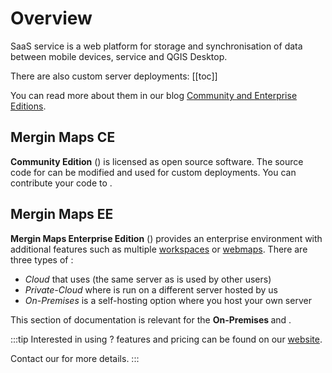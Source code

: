 # Overview

SaaS <MainPlatformName /> service is a web platform for storage and synchronisation of data between mobile devices, <MainPlatformNameLink /> service and QGIS Desktop. 

There are also custom server deployments: 
[[toc]]

You can read more about them in our blog [<MainPlatformName /> Community and Enterprise Editions](https://merginmaps.com/blog/introducing-mergin-maps-community-and-enterprise-editions).

## Mergin Maps CE

**<MainPlatformName /> Community Edition** (<CommunityPlatformNameLink />) is licensed as open source software. The source code for <CommunityPlatformName /> can be modified and used for custom deployments. You can contribute your code to <GitHubRepo id="MerginMaps/server" />.

## Mergin Maps EE

**Mergin Maps Enterprise Edition** (<EnterprisePlatformNameLink />) provides an enterprise environment with additional features such as multiple [workspaces](../manage/workspaces/) or [webmaps](../manage/dashboard-maps/). There are three types of <EnterprisePlatformNameLink />:
- *Cloud* that uses <AppDomainNameLink /> (the same server as is used by other <MainPlatformName /> users)
- *Private-Cloud* where <MainPlatformName /> is run on a different server hosted by us
- *On-Premises* is a self-hosting option where you host your own server

This section of documentation is relevant for the **On-Premises <EnterprisePlatformName />** and **<CommunityPlatformName />**.

:::tip Interested in using <EnterprisePlatformName />?
<EnterprisePlatformName /> features and pricing can be found on our [website](https://merginmaps.com/pricing). 

Contact our <MerginMapsEmail id="sales" desc="sales team" /> for more details.
:::
